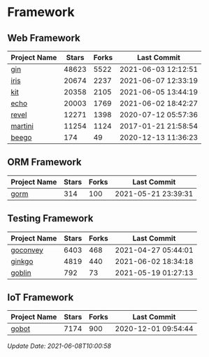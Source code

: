 # Framework

## Web Framework
| Project Name | Stars | Forks | Last Commit |
| ------------ | ----- | ----- | ----------- |
| [gin](https://github.com/gin-gonic/gin) | 48623 | 5522 | 2021-06-03 12:12:51 |
| [iris](https://github.com/kataras/iris) | 20674 | 2237 | 2021-06-07 12:33:19 |
| [kit](https://github.com/go-kit/kit) | 20358 | 2105 | 2021-06-05 13:44:19 |
| [echo](https://github.com/labstack/echo) | 20003 | 1769 | 2021-06-02 18:42:27 |
| [revel](https://github.com/revel/revel) | 12271 | 1398 | 2020-07-12 05:57:36 |
| [martini](https://github.com/go-martini/martini) | 11254 | 1124 | 2017-01-21 21:58:54 |
| [beego](https://github.com/astaxie/beego) | 174 | 49 | 2020-12-13 11:36:23 |

## ORM Framework
| Project Name | Stars | Forks | Last Commit |
| ------------ | ----- | ----- | ----------- |
| [gorm](https://github.com/jinzhu/gorm) | 314 | 100 | 2021-05-21 23:39:31 |

## Testing Framework
| Project Name | Stars | Forks | Last Commit |
| ------------ | ----- | ----- | ----------- |
| [goconvey](https://github.com/smartystreets/goconvey) | 6403 | 468 | 2021-04-27 05:44:01 |
| [ginkgo](https://github.com/onsi/ginkgo) | 4819 | 440 | 2021-06-02 18:34:18 |
| [goblin](https://github.com/franela/goblin) | 792 | 73 | 2021-05-19 01:27:13 |

## IoT Framework
| Project Name | Stars | Forks | Last Commit |
| ------------ | ----- | ----- | ----------- |
| [gobot](https://github.com/hybridgroup/gobot) | 7174 | 900 | 2020-12-01 09:54:44 |

*Update Date: 2021-06-08T10:00:58*